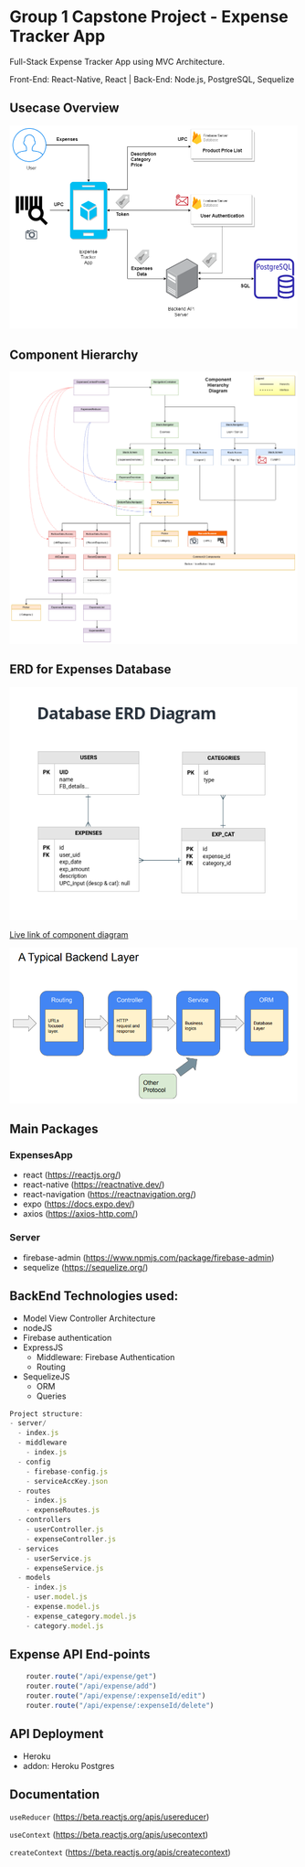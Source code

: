 # Group 1 Capstone Project - Expense Tracker App

Full-Stack Expense Tracker App using MVC Architecture.

Front-End: React-Native, React | Back-End: Node.js, PostgreSQL, Sequelize

## Usecase Overview
![Usecase Overview](./usecase-overview.png)

## Component Hierarchy 
![Component Diagram](./component-diagram.png)

## ERD for Expenses Database
![Entity Relationship Diagram](./ERD.png)

[Live link of component diagram](https://drive.google.com/file/d/18gFM3l5t8SxogWHo97P6_805FVpia1CI/view?usp=sharing)

![Backend Layers](./backend-layers.png)




## Main Packages

### ExpensesApp 
- react (https://reactjs.org/)
- react-native (https://reactnative.dev/)
- react-navigation (https://reactnavigation.org/)
- expo (https://docs.expo.dev/)
- axios (https://axios-http.com/)

### Server
- firebase-admin (https://www.npmjs.com/package/firebase-admin)
- sequelize (https://sequelize.org/)


## BackEnd Technologies used:
- Model View Controller Architecture
- nodeJS
- Firebase authentication
- ExpressJS
  - Middleware: Firebase Authentication
  - Routing
- SequelizeJS
  - ORM
  - Queries

```javascript
Project structure:
- server/
  - index.js
  - middleware
    - index.js
  - config
    - firebase-config.js
    - serviceAccKey.json
  - routes
    - index.js
    - expenseRoutes.js
  - controllers
    - userController.js
    - expenseController.js
  - services
    - userService.js
    - expenseService.js
  - models
    - index.js
    - user.model.js
    - expense.model.js
    - expense_category.model.js
    - category.model.js
```

## Expense API End-points
```javascript
    router.route("/api/expense/get") 
    router.route("/api/expense/add") 
    router.route("/api/expense/:expenseId/edit") 
    router.route("/api/expense/:expenseId/delete") 
```

## API Deployment
- Heroku
- addon: Heroku Postgres


## Documentation
`useReducer` (https://beta.reactjs.org/apis/usereducer)

`useContext` (https://beta.reactjs.org/apis/usecontext)

`createContext` (https://beta.reactjs.org/apis/createcontext)